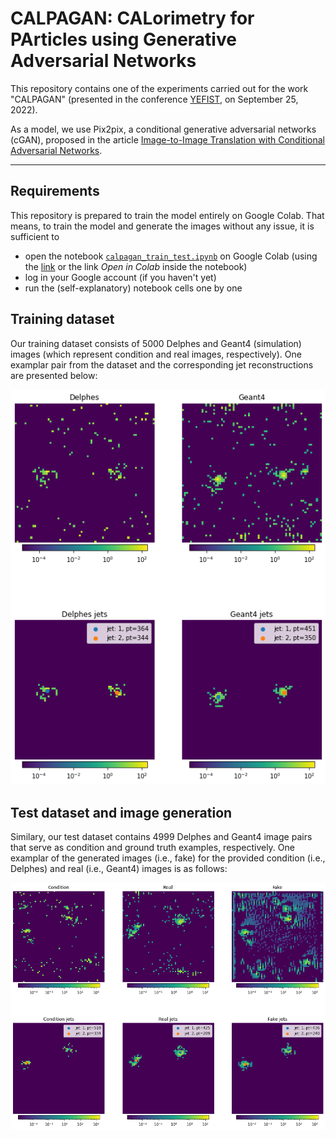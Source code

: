 # CALPAGAN: CALorimetry for PArticles using Generative Adversarial Networks

This repository contains one of the experiments carried out for the work "CALPAGAN" (presented in the conference [YEFIST](http://www.yefist.org/), on  September 25, 2022).

As a model, we use Pix2pix, a conditional generative adversarial networks (cGAN), proposed in the article [Image-to-Image Translation with Conditional Adversarial Networks](https://arxiv.org/abs/1611.07004).

---

## Requirements

This repository is prepared to train the model entirely on Google Colab. That means, to train the model and generate the images without any issue, it is sufficient to

- open the notebook [`calpagan_train_test.ipynb`](https://github.com/byrkbrk/calpagan-experiment/blob/0a29eaa9617c3e1f7290a8d61cdd414eac54eda0/calpagan_train_test.ipynb) 
on Google Colab (using the [link](https://colab.research.google.com/github/byrkbrk/calpagan-experiment/blob/main/calpagan_train_test.ipynb) or the link *Open in Colab* inside the notebook)
- log in your Google account (if you haven't yet)
- run the (self-explanatory) notebook cells one by one

## Training dataset

Our training dataset consists of 5000 Delphes and Geant4 (simulation) images (which represent condition and real images, respectively). One examplar pair from the dataset and the corresponding jet reconstructions are presented below:

![delphes-geant4-jets](./images-for-readme/delphes-geant4-jets.png)

## Test dataset and image generation

Similary, our test dataset contains 4999 Delphes and Geant4 image pairs that serve as condition and ground truth examples, respectively. One examplar of the generated images (i.e., fake) for the provided condition (i.e., Delphes) and real (i.e., Geant4) images is as follows:

![condition-real-fake](./images-for-readme/condition-real-fake.png)
